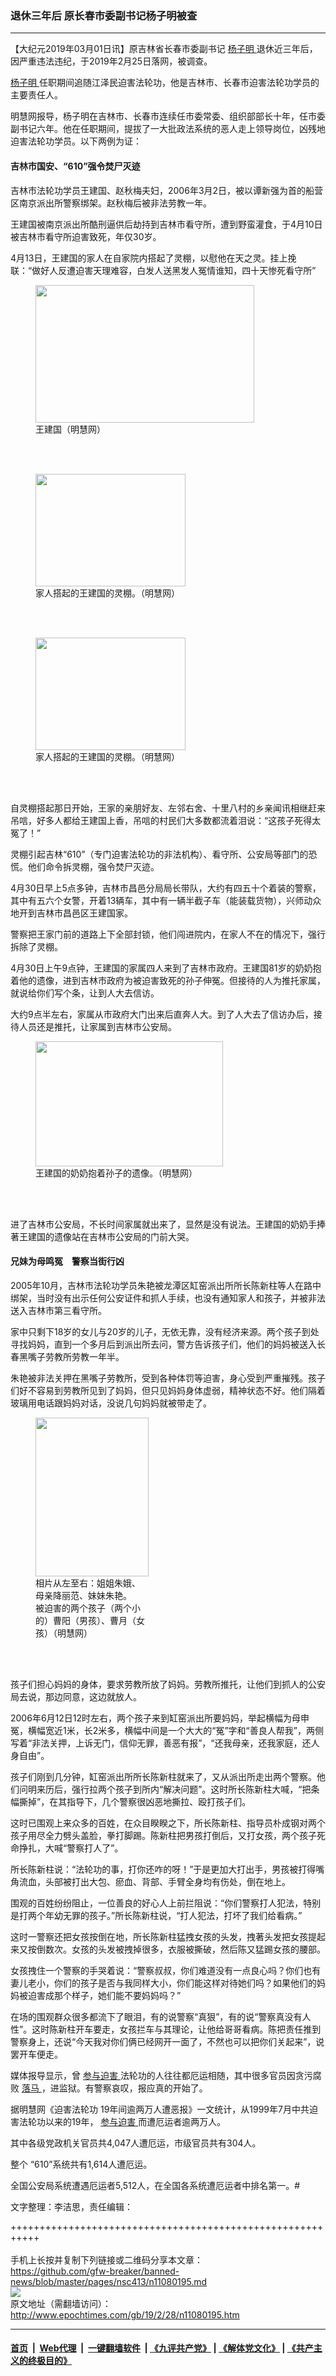 ### 退休三年后 原长春市委副书记杨子明被查
------------------------

<p>
 【大纪元2019年03月01日讯】原吉林省长春市委副书记
 <a href="http://www.epochtimes.com/gb/tag/%E6%9D%A8%E5%AD%90%E6%98%8E.html">
  杨子明
 </a>
 退休近三年后，因严重违法违纪，于2019年2月25日落网，被调查。
</p>
<p>
 <a href="http://www.epochtimes.com/gb/tag/%E6%9D%A8%E5%AD%90%E6%98%8E.html">
  杨子明
 </a>
 任职期间追随江泽民迫害法轮功，他是吉林市、长春市迫害法轮功学员的主要责任人。
</p>
<p>
 明慧网报导，杨子明在吉林市、长春市连续任市委常委、组织部部长十年，任市委副书记六年。他在任职期间，提拔了一大批政法系统的恶人走上领导岗位，凶残地迫害法轮功学员。以下两例为证：
</p>
<h4>
 <b>
  吉林市国安、“610”强令焚尸灭迹
 </b>
</h4>
<p>
 吉林市法轮功学员王建国、赵秋梅夫妇，2006年3月2日，被以谭新强为首的船营区南京派出所警察绑架。赵秋梅后被非法劳教一年。
</p>
<p>
 王建国被南京派出所酷刑逼供后劫持到吉林市看守所，遭到野蛮灌食，于4月10日被吉林市看守所迫害致死，年仅30岁。
</p>
<p>
 4月13日，王建国的家人在自家院内搭起了灵棚，以慰他在天之灵。挂上挽联：“做好人反遭迫害天理难容，白发人送黑发人冤情谁知，四十天惨死看守所”
</p>
<figure class="wp-caption aligncenter" id="attachment_11080305" style="width: 350px">
 <a href="http://i.epochtimes.com/assets/uploads/2019/03/2014-4-29-minghui-pohai-jilin-wangjianguo-01-ss.jpg">
  <img alt="" class="size-full wp-image-11080305" height="220" src="http://i.epochtimes.com/assets/uploads/2019/03/2014-4-29-minghui-pohai-jilin-wangjianguo-01-ss.jpg" width="350"/>
 </a>
 <br/><figcaption class="wp-caption-text">
  王建国（明慧网）
 </figcaption><br/>
</figure><br/>
<figure class="wp-caption aligncenter" id="attachment_11080269" style="width: 240px">
 <a href="http://i.epochtimes.com/assets/uploads/2019/03/2019-2-27-201015-0.jpg">
  <img alt="" class="wp-image-11080269 size-full" height="180" src="http://i.epochtimes.com/assets/uploads/2019/03/2019-2-27-201015-0.jpg" width="240"/>
 </a>
 <br/><figcaption class="wp-caption-text">
  家人搭起的王建国的灵棚。（明慧网）
 </figcaption><br/>
</figure><br/>
<figure class="wp-caption aligncenter" id="attachment_11080271" style="width: 240px">
 <a href="http://i.epochtimes.com/assets/uploads/2019/03/2019-2-27-201015-1.jpg">
  <img alt="" class="wp-image-11080271 size-full" height="180" src="http://i.epochtimes.com/assets/uploads/2019/03/2019-2-27-201015-1.jpg" width="240"/>
 </a>
 <br/><figcaption class="wp-caption-text">
  家人搭起的王建国的灵棚。（明慧网）
 </figcaption><br/>
</figure><br/>
<p>
 自灵棚搭起那日开始，王家的亲朋好友、左邻右舍、十里八村的乡亲闻讯相继赶来吊唁，好多人都给王建国上香，吊唁的村民们大多数都流着泪说：“这孩子死得太冤了！”
</p>
<p>
 灵棚引起吉林“610”（专门迫害法轮功的非法机构）、看守所、公安局等部门的恐慌。他们命令拆灵棚，强令焚尸灭迹。
</p>
<p>
 4月30日早上5点多钟，吉林市昌邑分局局长带队，大约有四五十个着装的警察，其中有五六个女警，开着13辆车，其中有一辆半截子车（能装载货物），兴师动众地开到吉林市昌邑区王建国家。
</p>
<p>
 警察把王家门前的道路上下全部封锁，他们闯进院内，在家人不在的情况下，强行拆除了灵棚。
</p>
<p>
 4月30日上午9点钟，王建国的家属四人来到了吉林市政府。王建国81岁的奶奶抱着他的遗像，进到吉林市政府为被迫害致死的孙子伸冤。但接待的人为推托家属，就说给你们写个条，让到人大去信访。
</p>
<p>
 大约9点半左右，家属从市政府大门出来后直奔人大。到了人大去了信访办后，接待人员还是推托，让家属到吉林市公安局。
</p>
<figure class="wp-caption aligncenter" id="attachment_11080319" style="width: 300px">
 <a href="http://i.epochtimes.com/assets/uploads/2019/03/2014-4-29-minghui-pohai-jilin-wangjianguo-03-ss.jpg">
  <img alt="" class="size-full wp-image-11080319" height="200" src="http://i.epochtimes.com/assets/uploads/2019/03/2014-4-29-minghui-pohai-jilin-wangjianguo-03-ss.jpg" width="300"/>
 </a>
 <br/><figcaption class="wp-caption-text">
  王建国的奶奶抱着孙子的遗像。（明慧网）
 </figcaption><br/>
</figure><br/>
<p>
 进了吉林市公安局，不长时间家属就出来了，显然是没有说法。王建国的奶奶手捧著王建国的遗像站在吉林市公安局的门前大哭。
</p>
<h4>
 <b>
  兄妹为母鸣冤　警察当街行凶
 </b>
</h4>
<p>
 2005年10月，吉林市法轮功学员朱艳被龙潭区缸窑派出所所长陈新柱等人在路中绑架，当时没有出示任何公安证件和抓人手续，也没有通知家人和孩子，并被非法送入吉林市第三看守所。
</p>
<p>
 家中只剩下18岁的女儿与20岁的儿子，无依无靠，没有经济来源。两个孩子到处寻找妈妈，直到一个多月后到派出所去问，警方告诉孩子们，他们的妈妈被送入长春黑嘴子劳教所劳教一年半。
</p>
<p>
 朱艳被非法关押在黑嘴子劳教所，受到各种体罚等迫害，身心受到严重摧残。孩子们好不容易到劳教所见到了妈妈，但只见妈妈身体虚弱，精神状态不好。他们隔着玻璃用电话跟妈妈对话，没说几句妈妈就被带走了。
</p>
<figure class="wp-caption aligncenter" id="attachment_11080450" style="width: 181px">
 <a href="http://i.epochtimes.com/assets/uploads/2019/03/2009-6-15-zhuyan.jpg">
  <img alt="" class="size-full wp-image-11080450" height="254" src="http://i.epochtimes.com/assets/uploads/2019/03/2009-6-15-zhuyan.jpg" width="181"/>
 </a>
 <br/><figcaption class="wp-caption-text">
  相片从左至右：姐姐朱娥、母亲降丽范、妹妹朱艳。
  <br/>
  被迫害的两个孩子（两个小的）曹阳（男孩）、曹月（女孩）（明慧网）
 </figcaption><br/>
</figure><br/>
<p>
 孩子们担心妈妈的身体，要求劳教所放了妈妈。劳教所推托，让他们到抓人的公安局去说，那边同意，这边就放人。
</p>
<p>
 2006年6月12日12时左右，两个孩子来到缸窑派出所要妈妈，举起横幅为母申冤，横幅宽近1米，长2米多，横幅中间是一个大大的“冤”字和“善良人帮我”，两侧写着“非法关押，上诉无门，信仰无罪，善恶有报”，“还我母亲，还我家庭，还人身自由”。
</p>
<p>
 孩子们刚到几分钟，缸窑派出所所长陈新柱就来了，又从派出所走出两个警察。他们问明来历后，强行拉两个孩子到所内“解决问题”。这时所长陈新柱大喊，“把条幅撕掉”，在其指导下，几个警察很凶恶地撕拉、殴打孩子们。
</p>
<p>
 这时已围观上来众多的百姓，在众目睽睽之下，所长陈新柱、指导员朴成钢对两个孩子用尽全力劈头盖脸，拳打脚踢。陈新柱把男孩打倒后，又打女孩，两个孩子死命挣扎，大喊“警察打人了”。
</p>
<p>
 所长陈新柱说：“法轮功的事，打你还咋的呀！”于是更加大打出手，男孩被打得嘴角流血，头部被打出大包、瘀血、背部、手臂全身均有伤处，倒在地上。
</p>
<p>
 围观的百姓纷纷阻止，一位善良的好心人上前拦阻说：“你们警察打人犯法，特别是打两个年幼无罪的孩子。”所长陈新柱说，“打人犯法，打坏了我们给看病。”
</p>
<p>
 这时一警察还把女孩按倒在地，所长陈新柱猛拽女孩的头发，拽著头发把女孩提起来又按倒数次。女孩的头发被拽掉很多，衣服被撕破，然后陈又猛踢女孩的腰部。
</p>
<p>
 女孩拽住一个警察的手哭着说：“警察叔叔，你们难道没有一点良心吗？你们也有妻儿老小，你们的孩子是否与我同样大小，你们能这样对待她们吗？如果他们的妈妈被迫害成那个样子，她们能不要妈妈吗？”
</p>
<p>
 在场的围观群众很多都流下了眼泪，有的说警察“真狠”，有的说“警察真没有人性”。这时陈新柱开车要走，女孩拦车与其理论，让他给哥哥看病。陈把责任推到警察身上，还说“今天我对你们俩已经网开一面了，不然也可以把你们关起来”，说罢开车便走。
</p>
<p>
 媒体报导显示，曾
 <a href="http://www.epochtimes.com/gb/tag/%E5%8F%82%E4%B8%8E%E8%BF%AB%E5%AE%B3.html">
  参与迫害
 </a>
 法轮功的人往往都厄运相随，其中很多官员因贪污腐败
 <a href="http://www.epochtimes.com/gb/tag/%E8%90%BD%E9%A9%AC.html">
  落马
 </a>
 ，进监狱。有警察哀叹，报应真的开始了。
</p>
<p>
 据明慧网《迫害法轮功 19年间逾两万人遭恶报》一文统计，从1999年7月中共迫害法轮功以来的19年，
 <a href="http://www.epochtimes.com/gb/tag/%E5%8F%82%E4%B8%8E%E8%BF%AB%E5%AE%B3.html">
  参与迫害
 </a>
 而遭厄运者逾两万人。
</p>
<p>
 其中各级党政机关官员共4,047人遭厄运，市级官员共有304人。
</p>
<p>
 整个 “610”系统共有1,614人遭厄运。
</p>
<p>
 全国公安局系统遭遇厄运者5,512人，在全国各系统遭厄运者中排名第一。#
</p>
<p>
 文字整理：李洁思，责任编辑：
</p>

+++++++++++++++++++++++++++++++++++++++++++++++++++++++++++<br/><br/>
手机上长按并复制下列链接或二维码分享本文章：<br/>
https://github.com/gfw-breaker/banned-news/blob/master/pages/nsc413/n11080195.md <br/>
<a href='https://github.com/gfw-breaker/banned-news/blob/master/pages/nsc413/n11080195.md'><img src='https://github.com/gfw-breaker/banned-news/blob/master/pages/nsc413/n11080195.md.png'/></a> <br/>
原文地址（需翻墙访问）：http://www.epochtimes.com/gb/19/2/28/n11080195.htm


------------------------
#### [首页](https://github.com/gfw-breaker/banned-news/blob/master/README.md) &nbsp;|&nbsp; [Web代理](https://github.com/labour-camp/helloworld) &nbsp;|&nbsp; [一键翻墙软件](https://github.com/gfw-breaker/nogfw/blob/master/README.md) &nbsp;| [《九评共产党》](https://github.com/gfw-breaker/9ping.md/blob/master/README.md#九评之一评共产党是什么) | [《解体党文化》](https://github.com/gfw-breaker/jtdwh.md/blob/master/README.md) | [《共产主义的终极目的》](https://github.com/gfw-breaker/gczydzjmd.md/blob/master/README.md)

